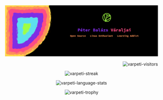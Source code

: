 ![Banner](https://github.com/varpeti/varpeti/blob/main/banner.png)

<p align="right"> <img src="https://komarev.com/ghpvc/?username=varpeti&label=Profile%20views&color=orange&style=flat" alt="varpeti-visitors" /> </p>

<p align="center"><img src="https://github-readme-streak-stats.herokuapp.com/?user=varpeti&theme=midnight-purple&mode=weekly" alt="varpeti-streak" /></p>

<p align="center"><img src="https://github-readme-stats.vercel.app/api/top-langs?username=varpeti&show_icons=true&locale=en&layout=compact&theme=midnight-purple&hide=PLSQL,TSQL,HTML,Rich%20Text%20Format&langs_count=10" alt="varpeti-language-stats"/></p>

<p align="center"><img src="https://github-profile-trophy.vercel.app/?username=varpeti&theme=monokai&column=-1&no-bg=true&no-frame=true" alt="varpeti-trophy"/></p>
